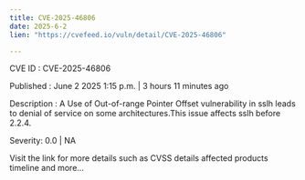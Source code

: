 ```yaml
---
title: CVE-2025-46806
date: 2025-6-2
lien: "https://cvefeed.io/vuln/detail/CVE-2025-46806"

---
```


CVE ID : CVE-2025-46806

Published :  June 2
2025
1:15 p.m. | 3 hours
11 minutes ago

Description : A Use of Out-of-range Pointer Offset vulnerability in sslh leads to denial of service on some architectures.This issue affects sslh before 2.2.4.

Severity: 0.0 | NA

Visit the link for more details
such as CVSS details
affected products
timeline
and more...
